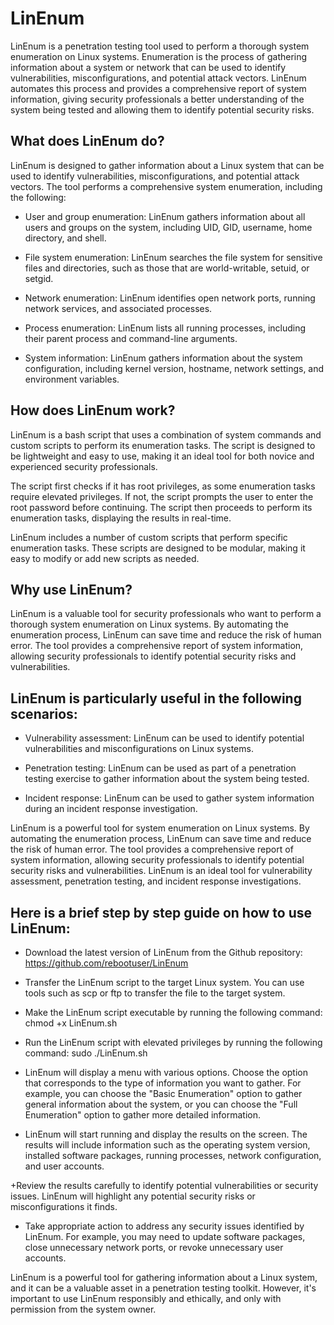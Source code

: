 # LinEnum

LinEnum is a penetration testing tool used to perform a thorough system enumeration on Linux systems. Enumeration is the process of gathering information about a system or network that can be used to identify vulnerabilities, misconfigurations, and potential attack vectors. LinEnum automates this process and provides a comprehensive report of system information, giving security professionals a better understanding of the system being tested and allowing them to identify potential security risks.

## What does LinEnum do?

LinEnum is designed to gather information about a Linux system that can be used to identify vulnerabilities, misconfigurations, and potential attack vectors. The tool performs a comprehensive system enumeration, including the following:

+ User and group enumeration: LinEnum gathers information about all users and groups on the system, including UID, GID, username, home directory, and shell.

+ File system enumeration: LinEnum searches the file system for sensitive files and directories, such as those that are world-writable, setuid, or setgid.

+ Network enumeration: LinEnum identifies open network ports, running network services, and associated processes.

+ Process enumeration: LinEnum lists all running processes, including their parent process and command-line arguments.

+ System information: LinEnum gathers information about the system configuration, including kernel version, hostname, network settings, and environment variables.

## How does LinEnum work?

LinEnum is a bash script that uses a combination of system commands and custom scripts to perform its enumeration tasks. The script is designed to be lightweight and easy to use, making it an ideal tool for both novice and experienced security professionals.

The script first checks if it has root privileges, as some enumeration tasks require elevated privileges. If not, the script prompts the user to enter the root password before continuing. The script then proceeds to perform its enumeration tasks, displaying the results in real-time.

LinEnum includes a number of custom scripts that perform specific enumeration tasks. These scripts are designed to be modular, making it easy to modify or add new scripts as needed.

## Why use LinEnum?

LinEnum is a valuable tool for security professionals who want to perform a thorough system enumeration on Linux systems. By automating the enumeration process, LinEnum can save time and reduce the risk of human error. The tool provides a comprehensive report of system information, allowing security professionals to identify potential security risks and vulnerabilities.

## LinEnum is particularly useful in the following scenarios:

+ Vulnerability assessment: LinEnum can be used to identify potential vulnerabilities and misconfigurations on Linux systems.

+ Penetration testing: LinEnum can be used as part of a penetration testing exercise to gather information about the system being tested.

+ Incident response: LinEnum can be used to gather system information during an incident response investigation.


LinEnum is a powerful tool for system enumeration on Linux systems. By automating the enumeration process, LinEnum can save time and reduce the risk of human error. The tool provides a comprehensive report of system information, allowing security professionals to identify potential security risks and vulnerabilities. LinEnum is an ideal tool for vulnerability assessment, penetration testing, and incident response investigations.

## Here is a brief step by step guide on how to use LinEnum:

+ Download the latest version of LinEnum from the Github repository: https://github.com/rebootuser/LinEnum

+ Transfer the LinEnum script to the target Linux system. You can use tools such as scp or ftp to transfer the file to the target system.

+ Make the LinEnum script executable by running the following command: chmod +x LinEnum.sh

+ Run the LinEnum script with elevated privileges by running the following command: sudo ./LinEnum.sh

+ LinEnum will display a menu with various options. Choose the option that corresponds to the type of information you want to gather. For example, you can choose the "Basic Enumeration" option to gather general information about the system, or you can choose the "Full Enumeration" option to gather more detailed information.

+ LinEnum will start running and display the results on the screen. The results will include information such as the operating system version, installed software packages, running processes, network configuration, and user accounts.

+Review the results carefully to identify potential vulnerabilities or security issues. LinEnum will highlight any potential security risks or misconfigurations it finds.

+ Take appropriate action to address any security issues identified by LinEnum. For example, you may need to update software packages, close unnecessary network ports, or revoke unnecessary user accounts.

LinEnum is a powerful tool for gathering information about a Linux system, and it can be a valuable asset in a penetration testing toolkit. However, it's important to use LinEnum responsibly and ethically, and only with permission from the system owner.